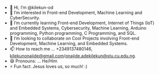 - 👋 Hi, I’m @kilekun-od
- 👀 I’m interested in Front-end Development, Machine Learning and CyberSecurity.
- 🌱 I’m currently learning Front-end Development,  Internet of Things (IoT) and Embedded Systems, Cybersecurity, Machine Learning, Arduino programming, Python programming, C Programming, and SQL.
- 💞️ I’m looking to collaborate on Cool Projects involving Front-end Development, Machine Learning, and Embedded Systems.
- 📫 How to reach me ... +2349137480146, kilekunonajide@gmail.com/onajide.adekilekun@stu.cu.edu.ng. 
- 😄 Pronouns: ... He/Him
- ⚡ Fun fact: Jesus loves us, so much! :)
